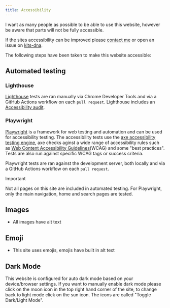 ```yaml
---
title: Accessibility
---
```

I want as many people as possible to be able to use this website, however be aware that parts will not be fully accessible.

If the sites accessibility can be improved please [contact me](/contact) or open an issue on [kits-dna](https://github.com/makendon/kits-dna/issues).

The following steps have been taken to make this website accessible:

## Automated testing

### Lighthouse

[Lighthouse](https://developer.chrome.com/docs/lighthouse) tests are ran manually via Chrome Developer Tools and via a GitHub Actions workflow on each `pull request`. Lighthouse includes an [Accessibility audit](https://developer.chrome.com/docs/lighthouse/accessibility/scoring).

### Playwright

[Playwright](https://playwright.dev) is a framework for web testing and automation and can be used for accessibility testing. The accessibility tests use the [axe accessibility testing engine](https://www.deque.com/axe/), axe checks aginst a wide range of accessibility rules such as [Web Content Accessibility Guidelines](https://www.w3.org/TR/WCAG21/)(WCAG) and some "best practices". Tests are also run against specific WCAG tags or success criteria.

Playwright tests are ran against the development server, both locally and via a GitHub Actions workflow on each `pull request`.

> [!Important]
> Not all pages on this site are included in automated testing. For Playwright, only the main navigation, home and search pages are tested.

## Images

- All images have alt text

## Emoji

- This site uses emojis, emojis have built in alt text

## Dark Mode

This website is configured for auto dark mode based on your device/browser settings. If you want to manually enable dark mode please click on the moon icon in the top right hand corner of the site, to change back to light mode click on the sun icon. The icons are called "Toggle Dark/Light Mode".
